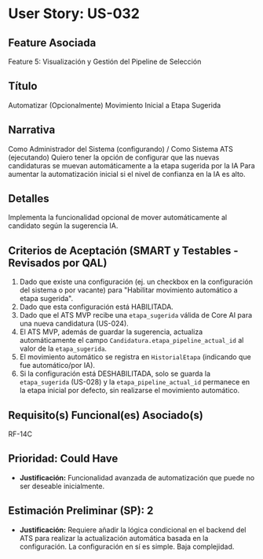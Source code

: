 # User Story: US-032

## Feature Asociada
Feature 5: Visualización y Gestión del Pipeline de Selección

## Título
Automatizar (Opcionalmente) Movimiento Inicial a Etapa Sugerida

## Narrativa
Como Administrador del Sistema (configurando) / Como Sistema ATS (ejecutando)
Quiero tener la opción de configurar que las nuevas candidaturas se muevan automáticamente a la etapa sugerida por la IA
Para aumentar la automatización inicial si el nivel de confianza en la IA es alto.

## Detalles
Implementa la funcionalidad opcional de mover automáticamente al candidato según la sugerencia IA.

## Criterios de Aceptación (SMART y Testables - Revisados por QAL)
1.  Dado que existe una configuración (ej. un checkbox en la configuración del sistema o por vacante) para "Habilitar movimiento automático a etapa sugerida".
2.  Dado que esta configuración está HABILITADA.
3.  Dado que el ATS MVP recibe una `etapa_sugerida` válida de Core AI para una nueva candidatura (US-024).
4.  El ATS MVP, además de guardar la sugerencia, actualiza automáticamente el campo `Candidatura.etapa_pipeline_actual_id` al valor de la `etapa_sugerida`.
5.  El movimiento automático se registra en `HistorialEtapa` (indicando que fue automático/por IA).
6.  Si la configuración está DESHABILITADA, solo se guarda la `etapa_sugerida` (US-028) y la `etapa_pipeline_actual_id` permanece en la etapa inicial por defecto, sin realizarse el movimiento automático.

## Requisito(s) Funcional(es) Asociado(s)
RF-14C

## Prioridad: Could Have
* **Justificación:** Funcionalidad avanzada de automatización que puede no ser deseable inicialmente.

## Estimación Preliminar (SP): 2
* **Justificación:** Requiere añadir la lógica condicional en el backend del ATS para realizar la actualización automática basada en la configuración. La configuración en sí es simple. Baja complejidad.